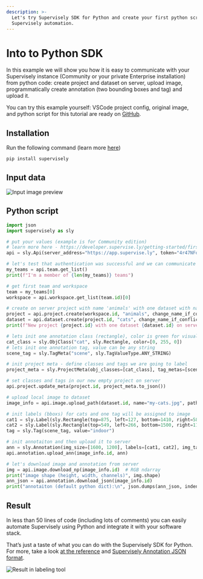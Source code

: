 ```yaml
---
description: >-
  Let's try Supervisely SDK for Python and create your first python script for
  Supervisely automation.
---
```


# Into to Python SDK

In this example we will show you how it is easy to communicate with your Supervisely instance (Community or your private Enterprise installation) from python code: create project and dataset on server, upload image, programmatically create annotation (two bounding boxes and tag) and upload it.&#x20;

You can try this example yourself: VSCode project config, original image, and python script for this tutorial are ready on [GitHub](https://github.com/supervisely-ecosystem/supervisely-python-sdk-example).&#x20;

## Installation

Run the following command (learn more [here](../installation.md))

```
pip install supervisely
```

## Input data

![Input image preview ](https://user-images.githubusercontent.com/12828725/179228335-93ac7ec5-31e1-46da-b8fa-86d3bfe3b769.jpg)

## Python script

```python
import json
import supervisely as sly

# put your values (example is for Community edition) 
# learn more here - https://developer.supervise.ly/getting-started/first-steps/basics-of-authentication
api = sly.Api(server_address="https://app.supervise.ly", token="4r47NFo1ky-long.random.string.here-xaTatb")

# let's test that authentication was successful and we can communicate with the platform
my_teams = api.team.get_list()
print(f"I'm a member of {len(my_teams)} teams")

# get first team and workspace
team = my_teams[0]
workspace = api.workspace.get_list(team.id)[0]

# create on server project with name 'animals' with one dataset with name 'cats'
project = api.project.create(workspace.id, "animals", change_name_if_conflict=True)
dataset = api.dataset.create(project.id, "cats", change_name_if_conflict=True)
print(f"New project {project.id} with one dataset {dataset.id} on server are created")

# lets init one annotation class (rectangle), color is green for visual convenience
cat_class = sly.ObjClass("cat", sly.Rectangle, color=[0, 255, 0])
# lets init one annotation tag, value can be any string 
scene_tag = sly.TagMeta("scene", sly.TagValueType.ANY_STRING)

# init project meta - define classes and tags we are going to label
project_meta = sly.ProjectMeta(obj_classes=[cat_class], tag_metas=[scene_tag])

# set classes and tags in our new empty project on server
api.project.update_meta(project.id, project_meta.to_json())

# upload local image to dataset
image_info = api.image.upload_path(dataset.id, name="my-cats.jpg", path="images/my-cats.jpg")

# init labels (bboxs) for cats and one tag will be assigned to image
cat1 = sly.Label(sly.Rectangle(top=875, left=127, bottom=1410, right=581), cat_class)
cat2 = sly.Label(sly.Rectangle(top=549, left=266, bottom=1500, right=1199), cat_class) 
tag = sly.Tag(scene_tag, value="indoor")

# init annotaiton and then upload it to server
ann = sly.Annotation(img_size=[1600, 1200], labels=[cat1, cat2], img_tags=[tag]) # img_size=[height, width]
api.annotation.upload_ann(image_info.id, ann)

# let's download image and annotation from server
img = api.image.download_np(image_info.id)  # RGB ndarray
print("image shape (height, width, channels)", img.shape)
ann_json = api.annotation.download_json(image_info.id) 
print("annotaiton (default python dict):\n", json.dumps(ann_json, indent=4))
```

## Result

In less than 50 lines of code (including lots of comments) you can easily automate Supervisely using Python and integrate it with your software stack.&#x20;

That’s just a taste of what you can do with the Supervisely SDK for Python. For more, take a look [at the reference](https://supervisely.readthedocs.io/en/latest/sdk\_packages.html) and [Supervisely Annotation JSON format](https://developer.supervise.ly/api-references/supervisely-annotation-json-format).

![Result in labeling tool](https://user-images.githubusercontent.com/12828725/179226131-cd7f7058-ebca-4aa1-8660-951bf88a42af.png)

